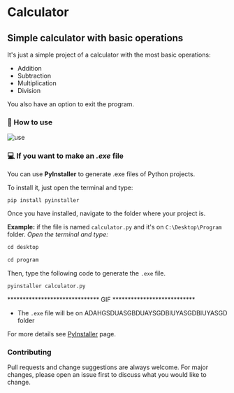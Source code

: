 # Calculator

## Simple calculator with basic operations

It's just a simple project of a calculator with the most basic operations:
- Addition
- Subtraction
- Multiplication
- Division

You also have an option to exit the program.


### 📖 How to use

![use](https://user-images.githubusercontent.com/56608210/91496712-fdd9cc80-e892-11ea-95d2-1270813b872c.gif)


### 💻 If you want to make an _.exe_ file

You can use **PyInstaller** to generate .exe files of Python projects.

To install it, just open the terminal and type:

```markdown
pip install pyinstaller
```

Once you have installed, navigate to the folder where your project is.

**Example:** if the file is named `calculator.py` and it's on `C:\Desktop\Program` folder.
_Open the terminal and type:_

```markdown
cd desktop
```

```markdown
cd program
```

Then, type the following code to generate the `.exe` file.

```markdown
pyinstaller calculator.py
```

****************************** GIF ***************************

* The `.exe` file will be on ADAHGSDUASGBDUAYSGDBIUYASGDBIUYASGD folder

For more details see [PyInstaller](https://www.pyinstaller.org/) page.

### Contributing

Pull requests and change suggestions are always welcome. For major changes, please open an issue first to discuss what you would like to change.

